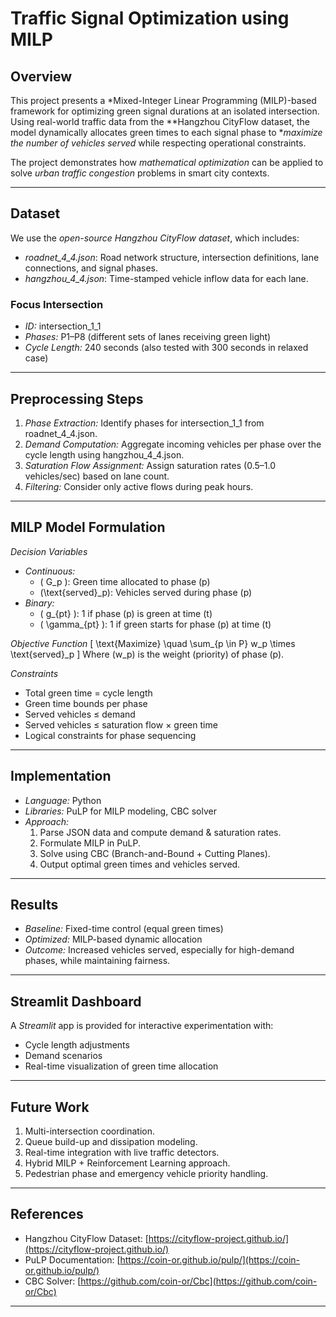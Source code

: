 # Traffic Signal Optimization using MILP

## Overview
This project presents a *Mixed-Integer Linear Programming (MILP)-based framework for optimizing green signal durations at an isolated intersection. Using real-world traffic data from the **Hangzhou CityFlow dataset, the model dynamically allocates green times to each signal phase to **maximize the number of vehicles served* while respecting operational constraints.

The project demonstrates how *mathematical optimization* can be applied to solve *urban traffic congestion* problems in smart city contexts.

---

## Dataset
We use the *open-source Hangzhou CityFlow dataset*, which includes:
- *roadnet_4_4.json*: Road network structure, intersection definitions, lane connections, and signal phases.
- *hangzhou_4_4.json*: Time-stamped vehicle inflow data for each lane.

### Focus Intersection
- *ID:* intersection_1_1
- *Phases:* P1–P8 (different sets of lanes receiving green light)
- *Cycle Length:* 240 seconds (also tested with 300 seconds in relaxed case)

---

## Preprocessing Steps
1. *Phase Extraction:* Identify phases for intersection_1_1 from roadnet_4_4.json.
2. *Demand Computation:* Aggregate incoming vehicles per phase over the cycle length using hangzhou_4_4.json.
3. *Saturation Flow Assignment:* Assign saturation rates (0.5–1.0 vehicles/sec) based on lane count.
4. *Filtering:* Consider only active flows during peak hours.

---

## MILP Model Formulation

*Decision Variables*
- *Continuous:*
  - \( G_p \): Green time allocated to phase \(p\)
  - \(\text{served}_p\): Vehicles served during phase \(p\)
- *Binary:*
  - \( g_{pt} \): 1 if phase \(p\) is green at time \(t\)
  - \( \gamma_{pt} \): 1 if green starts for phase \(p\) at time \(t\)

*Objective Function*
\[
\text{Maximize} \quad \sum_{p \in P} w_p \times \text{served}_p
\]
Where \(w_p\) is the weight (priority) of phase \(p\).

*Constraints*
- Total green time = cycle length
- Green time bounds per phase
- Served vehicles ≤ demand
- Served vehicles ≤ saturation flow × green time
- Logical constraints for phase sequencing

---

## Implementation
- *Language:* Python
- *Libraries:* PuLP for MILP modeling, CBC solver
- *Approach:*
  1. Parse JSON data and compute demand & saturation rates.
  2. Formulate MILP in PuLP.
  3. Solve using CBC (Branch-and-Bound + Cutting Planes).
  4. Output optimal green times and vehicles served.

---

## Results
- *Baseline:* Fixed-time control (equal green times)
- *Optimized:* MILP-based dynamic allocation
- *Outcome:* Increased vehicles served, especially for high-demand phases, while maintaining fairness.

---

## Streamlit Dashboard
A *Streamlit* app is provided for interactive experimentation with:
- Cycle length adjustments
- Demand scenarios
- Real-time visualization of green time allocation

---

## Future Work
1. Multi-intersection coordination.
2. Queue build-up and dissipation modeling.
3. Real-time integration with live traffic detectors.
4. Hybrid MILP + Reinforcement Learning approach.
5. Pedestrian phase and emergency vehicle priority handling.

---

## References
- Hangzhou CityFlow Dataset: [https://cityflow-project.github.io/](https://cityflow-project.github.io/)
- PuLP Documentation: [https://coin-or.github.io/pulp/](https://coin-or.github.io/pulp/)
- CBC Solver: [https://github.com/coin-or/Cbc](https://github.com/coin-or/Cbc)

---

